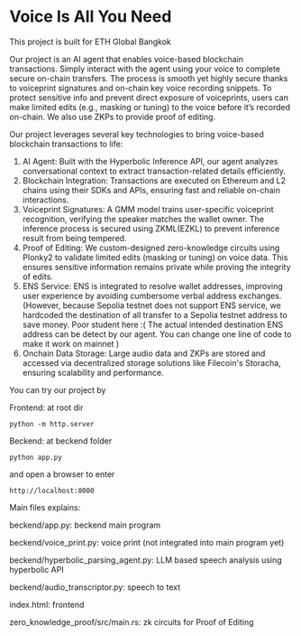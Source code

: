 # Voice Is All You Need
This project is built for ETH Global Bangkok



Our project is an AI agent that enables voice-based blockchain transactions. Simply interact with the agent using your voice to complete secure on-chain transfers. The process is smooth yet highly secure thanks to voiceprint signatures and on-chain key voice recording snippets. To protect sensitive info and prevent direct exposure of voiceprints, users can make limited edits (e.g., masking or tuning) to the voice before it’s recorded on-chain. We also use ZKPs to provide proof of editing. 



Our project leverages several key technologies to bring voice-based blockchain transactions to life:
1. AI Agent: Built with the Hyperbolic Inference API, our agent analyzes conversational context to extract transaction-related details efficiently.
2. Blockchain Integration: Transactions are executed on Ethereum and L2 chains using their SDKs and APIs, ensuring fast and reliable on-chain interactions.
3. Voiceprint Signatures: A GMM model trains user-specific voiceprint recognition, verifying the speaker matches the wallet owner. The inference process is secured using ZKML(EZKL) to prevent inference result from being tempered.
4. Proof of Editing: We custom-designed zero-knowledge circuits using Plonky2 to validate limited edits (masking or tuning) on voice data. This ensures sensitive information remains private while proving the integrity of edits.
5. ENS Service: ENS is integrated to resolve wallet addresses, improving user experience by avoiding cumbersome verbal address exchanges.  (However, because Sepolia testnet does not support ENS service, we hardcoded the destination of all transfer to a Sepolia testnet address to save money. Poor student here :( The actual intended destination ENS address can be detect by our agent. You can change one line of code to make it work on mainnet )
6. Onchain Data Storage: Large audio data and ZKPs are stored and accessed via decentralized storage solutions like Filecoin's Storacha, ensuring scalability and performance.



You can try our project by 

Frontend: at root dir

```shell
python -m http.server
```

Beckend: at beckend folder

```shell
python app.py
```

and open a browser to enter

```shell
http://localhost:8000
```



Main files explains:



beckend/app.py: 						beckend main program

beckend/voice_print.py: 				   voice print (not integrated into main program yet)

beckend/hyperbolic_parsing_agent.py: 	LLM based speech analysis using hyperbolic API

beckend/audio_transcriptor.py: 		    speech to text

index.html: 							frontend

zero_knowledge_proof/src/main.rs: 	     zk circuits for Proof of Editing 





 
